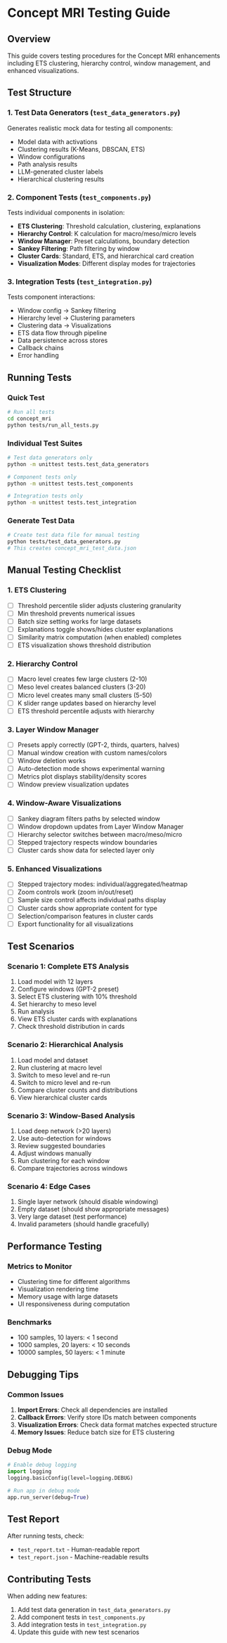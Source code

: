# Concept MRI Testing Guide

## Overview

This guide covers testing procedures for the Concept MRI enhancements including ETS clustering, hierarchy control, window management, and enhanced visualizations.

## Test Structure

### 1. Test Data Generators (`test_data_generators.py`)
Generates realistic mock data for testing all components:
- Model data with activations
- Clustering results (K-Means, DBSCAN, ETS)
- Window configurations
- Path analysis results
- LLM-generated cluster labels
- Hierarchical clustering results

### 2. Component Tests (`test_components.py`)
Tests individual components in isolation:
- **ETS Clustering**: Threshold calculation, clustering, explanations
- **Hierarchy Control**: K calculation for macro/meso/micro levels
- **Window Manager**: Preset calculations, boundary detection
- **Sankey Filtering**: Path filtering by window
- **Cluster Cards**: Standard, ETS, and hierarchical card creation
- **Visualization Modes**: Different display modes for trajectories

### 3. Integration Tests (`test_integration.py`)
Tests component interactions:
- Window config → Sankey filtering
- Hierarchy level → Clustering parameters
- Clustering data → Visualizations
- ETS data flow through pipeline
- Data persistence across stores
- Callback chains
- Error handling

## Running Tests

### Quick Test
```bash
# Run all tests
cd concept_mri
python tests/run_all_tests.py
```

### Individual Test Suites
```bash
# Test data generators only
python -m unittest tests.test_data_generators

# Component tests only
python -m unittest tests.test_components

# Integration tests only
python -m unittest tests.test_integration
```

### Generate Test Data
```bash
# Create test data file for manual testing
python tests/test_data_generators.py
# This creates concept_mri_test_data.json
```

## Manual Testing Checklist

### 1. ETS Clustering
- [ ] Threshold percentile slider adjusts clustering granularity
- [ ] Min threshold prevents numerical issues
- [ ] Batch size setting works for large datasets
- [ ] Explanations toggle shows/hides cluster explanations
- [ ] Similarity matrix computation (when enabled) completes
- [ ] ETS visualization shows threshold distribution

### 2. Hierarchy Control
- [ ] Macro level creates few large clusters (2-10)
- [ ] Meso level creates balanced clusters (3-20)
- [ ] Micro level creates many small clusters (5-50)
- [ ] K slider range updates based on hierarchy level
- [ ] ETS threshold percentile adjusts with hierarchy

### 3. Layer Window Manager
- [ ] Presets apply correctly (GPT-2, thirds, quarters, halves)
- [ ] Manual window creation with custom names/colors
- [ ] Window deletion works
- [ ] Auto-detection mode shows experimental warning
- [ ] Metrics plot displays stability/density scores
- [ ] Window preview visualization updates

### 4. Window-Aware Visualizations
- [ ] Sankey diagram filters paths by selected window
- [ ] Window dropdown updates from Layer Window Manager
- [ ] Hierarchy selector switches between macro/meso/micro
- [ ] Stepped trajectory respects window boundaries
- [ ] Cluster cards show data for selected layer only

### 5. Enhanced Visualizations
- [ ] Stepped trajectory modes: individual/aggregated/heatmap
- [ ] Zoom controls work (zoom in/out/reset)
- [ ] Sample size control affects individual paths display
- [ ] Cluster cards show appropriate content for type
- [ ] Selection/comparison features in cluster cards
- [ ] Export functionality for all visualizations

## Test Scenarios

### Scenario 1: Complete ETS Analysis
1. Load model with 12 layers
2. Configure windows (GPT-2 preset)
3. Select ETS clustering with 10% threshold
4. Set hierarchy to meso level
5. Run analysis
6. View ETS cluster cards with explanations
7. Check threshold distribution in cards

### Scenario 2: Hierarchical Analysis
1. Load model and dataset
2. Run clustering at macro level
3. Switch to meso level and re-run
4. Switch to micro level and re-run
5. Compare cluster counts and distributions
6. View hierarchical cluster cards

### Scenario 3: Window-Based Analysis
1. Load deep network (>20 layers)
2. Use auto-detection for windows
3. Review suggested boundaries
4. Adjust windows manually
5. Run clustering for each window
6. Compare trajectories across windows

### Scenario 4: Edge Cases
1. Single layer network (should disable windowing)
2. Empty dataset (should show appropriate messages)
3. Very large dataset (test performance)
4. Invalid parameters (should handle gracefully)

## Performance Testing

### Metrics to Monitor
- Clustering time for different algorithms
- Visualization rendering time
- Memory usage with large datasets
- UI responsiveness during computation

### Benchmarks
- 100 samples, 10 layers: < 1 second
- 1000 samples, 20 layers: < 10 seconds
- 10000 samples, 50 layers: < 1 minute

## Debugging Tips

### Common Issues
1. **Import Errors**: Check all dependencies are installed
2. **Callback Errors**: Verify store IDs match between components
3. **Visualization Errors**: Check data format matches expected structure
4. **Memory Issues**: Reduce batch size for ETS clustering

### Debug Mode
```python
# Enable debug logging
import logging
logging.basicConfig(level=logging.DEBUG)

# Run app in debug mode
app.run_server(debug=True)
```

## Test Report

After running tests, check:
- `test_report.txt` - Human-readable report
- `test_report.json` - Machine-readable results

## Contributing Tests

When adding new features:
1. Add test data generation in `test_data_generators.py`
2. Add component tests in `test_components.py`
3. Add integration tests in `test_integration.py`
4. Update this guide with new test scenarios